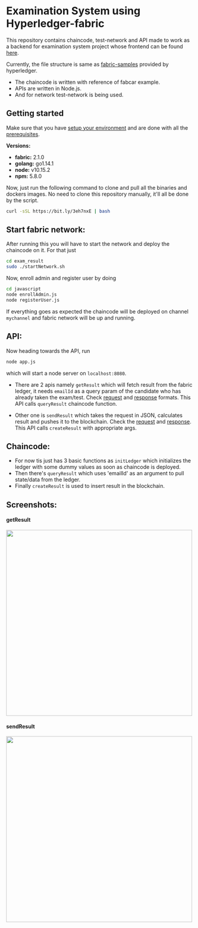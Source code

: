 # Examination System using Hyperledger-fabric
This repository contains chaincode, test-network and API made to work as a backend for examination system project whose frontend can be found [here](https://github.com/cyproto/examination-system_frontend "here").

Currently, the file structure is same as [fabric-samples](https://github.com/hyperledger/fabric-samples "fabric-samples") provided by hyperledger. 
- The chaincode is written with reference of fabcar example.
-  APIs are written in Node.js.
- And for network test-network is being used.

## Getting started

Make sure that you have [setup your environment](https://hyperledger-fabric.readthedocs.io/en/release-2.0/dev-setup/devenv.html "setup your environment") and are done with all the [prerequisites](https://hyperledger-fabric.readthedocs.io/en/release-2.0/prereqs.html "prerequisites").

**Versions:**
- **fabric:** 2.1.0
- **golang:** go1.14.1
- **node:** v10.15.2
- **npm:** 5.8.0

Now, just run the following command to clone and pull all the binaries and dockers images. No need to clone this repository manually, it'll all be done by the script.
```bash
curl -sSL https://bit.ly/3eh7nxE | bash
```

## Start fabric network:
After running this you will have to start the network and deploy the chaincode on it. For that just 
```bash
cd exam_result
sudo ./startNetwork.sh
```

Now, enroll admin and register user by doing 
```bash
cd javascript
node enrollAdmin.js
node registerUser.js
```

If everything goes as expected the chaincode will be deployed on channel `mychannel` and fabric network will be up and running.

## API:
Now heading towards the API, run
```bash
node app.js
```
which will start a node server on `localhost:8080`.

- There are 2 apis namely `getResult`  which will fetch result from the fabric ledger, it needs `emailId` as a query param of the candidate who has already taken the exam/test. Check [request](https://gist.github.com/cyproto/40ec270063eeba8cd9f02e8968ab5de5 "request") and [response](https://gist.github.com/cyproto/d77bb897ee417a668a25c7c8c9c84cae "response") formats. This API calls `queryResult` chaincode function.

- Other one is `sendResult` which takes the request in JSON, calculates result and pushes it to the blockchain.  Check the [request](https://gist.github.com/cyproto/7c8ac445d00b75e8093b6fbd6fe8f7e5 "request") and [response](https://gist.github.com/cyproto/de499d3f42e50cbf3a941ac40294025f "response"). This API calls
`createResult` with appropriate args.

## Chaincode:
- For now tis just has 3 basic functions as `initLedger` which initializes the ledger with some dummy values as soon as chaincode is deployed.
- Then there's `queryResult` which uses 'emailId' as an argument to pull state/data from the ledger.
- Finally `createResult`  is used to insert result in the blockchain.

## Screenshots:
#### getResult
<img src="https://i.imgur.com/HYAdyNb.png" width="500">

#### sendResult
<img src="https://i.imgur.com/tOg88xq.png" width="500">